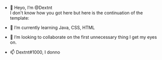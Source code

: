 - 👋 Heyo, I’m @Dextnt<br/> I don't know how you got here but here is the continuation of the template:

- 🌱 I’m currently learning Java, CSS, HTML
- 💞️ I’m looking to collaborate on the first unnecessary thing I get my eyes on.
- 📫 Dextnt#1000, I donno

<!---
Dextnt/Dextnt is a ✨ special ✨ repository because its `README.md` (this file) appears on your GitHub profile.
You can click the Preview link to take a look at your changes.
--->
